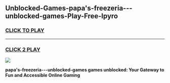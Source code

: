 
## Unblocked-Games-papa's-freezeria---unblocked-games-Play-Free-lpyro
<h3>
<a href="https://premium76.site?title=papa's-freezeria---unblocked-games&ref=10A">CLICK TO PLAY</a></h3>
<hr>

<h3>
<a href="https://premium76.site?title=papa's-freezeria---unblocked-games&ref=10A">CLICK 2 PLAY</a>
  
</h3>

<a href="https://premium76.site?title=papa's-freezeria---unblocked-games&ref=10A"><img src="https://clearcache.store/games.png"></a>


**papa's-freezeria---unblocked-games games unblocked: Your Gateway to Fun and Accessible Online Gaming**
